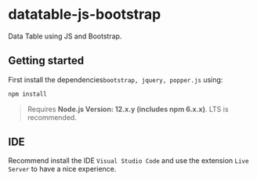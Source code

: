 # datatable-js-bootstrap

Data Table using JS and Bootstrap.



## Getting started

First install the dependencies`bootstrap, jquery, popper.js` using:

```bash
npm install
```

> Requires **Node.js Version: 12.x.y (includes npm 6.x.x)**. LTS is recommended.



## IDE

Recommend install the IDE `Visual Studio Code` and use the extension `Live Server` to have a nice experience.
